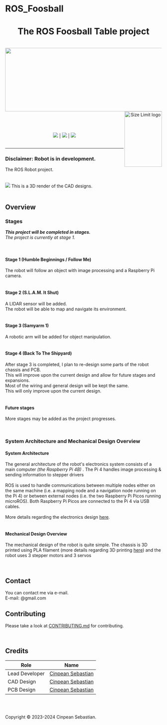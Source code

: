 # ROS_Foosball
<h1 align="center">The ROS Foosball Table project</h1>

<p align="center">
	<br>
	<a href="https://www.ros.org"><img src="https://github.com/Cinpean/ROS_Foosball/assets/35309003/6677bf4b-b719-4ae4-bd6b-6f2c8b030856" align="left" width="760" height="204"></a>
	<a href="https://www.ros.org"><img src="https://github.com/Cinpean/ROS_Foosball/assets/35309003/29f570fe-21ea-44de-bd70-340f7aa1fd6c" align="right" alt="Size Limit logo" width="120" height="178"></a><br>
	<br>
	<br>
	<br>
	<a href=https://github.com/Cinpean/ROS_Foosball/blob/main/LICENSE"><img src="https://img.shields.io/github/license/samyarsadat/ROS-Robot?color=blue"></a>
	|
	<a href=""><img src="https://img.shields.io/badge/Current_Stage-One-red"></a>
	|
	<a href="https://github.com/samyarsadat/ROS-Robot/issues"><img src="https://img.shields.io/github/issues/samyarsadat/ROS-Robot"></a>
	<br><br>
</p>

----
### Disclaimer: Robot is in development.
The ROS Robot project.
<br>
<br>
<br>
<img src="https://github.com/Cinpean/ROS_Foosball/assets/35309003/6adeacbd-e629-4fe4-9997-c4f44ffdd765">
This is a 3D render of the CAD designs.
<br>
<br>

## Overview

### Stages
***This project will be completed in stages.***<br>
*The project is currently at stage 1.*<br>
<br>
<br>

#### Stage 1 (Humble Beginnings / Follow Me)
The robot will follow an object with image processing and a Raspberry Pi camera.<br>
<br>

#### Stage 2 (S.L.A.M. It Shut)
A LIDAR sensor will be added.<br>
The robot will be able to map and navigate its environment.<br>
<br>

#### Stage 3 (Samyarm 1)
A robotic arm will be added for object manipulation.<br>
<br>

#### Stage 4 (Back To The Shipyard)
After stage 3 is completed, I plan to re-design some parts of the robot chassis and PCB.<br>
This will improve upon the current design and allow for future stages and expansions.<br>
Most of the wiring and general design will be kept the same.<br>
This will only improve upon the current design.<br>
<br>

#### Future stages
More stages may be added as the project progresses.

<br>

### System Architecture and Mechanical Design Overview
#### System Architecture
The general architecture of the robot's electronics system consists of a main computer *(the Raspberry Pi 4B)* .
The Pi 4 handles image processing & sending information to stepper drivers<br>
<br>
ROS is used to handle communications between multiple nodes either on the same machine (i.e. a mapping node and a navigation node running on the Pi 4) or between external nodes (i.e. the two Raspberry Pi Picos running microROS). 
Both Raspberry Pi Picos are connected to the Pi 4 via USB cables.<br>
<br>
More details regarding the electronics design <a href="https://github.com/samyarsadat/ROS-Robot/tree/stage-1/Circuit%20diagrams%20%26%20PCB%20files">here</a>.<br>
<br>

#### Mechanical Design Overview
The mechanical design of the robot is quite simple. 
The chassis is 3D printed using PLA filament (more details regarding 3D printing <a href="https://github.com/samyarsadat/ROS-Robot/tree/stage-1/CAD%20files/STL%20files">here</a>) and the robot uses 3 stepper motors and 3 servos<be>

<br>

## Contact
You can contact me via e-mail.<br>
E-mail: @gmail.com<br>

## Contributing
Please take a look at <a href="https://github.com/samyarsadat/ROS-Robot/blob/dev/CONTRIBUTING.md">CONTRIBUTING.md</a> for contributing.

<br>

## Credits
| Role           | Name                                                             |
| -------------- | ---------------------------------------------------------------- |
| Lead Developer | <a href="https://github.com/cinpean">Cinpean Sebastian</a> |
| CAD Design     | <a href="https://github.com/cinpean">Cinpean Sebastian</a> |
| PCB Design     | <a href="https://github.com/cinpean">Cinpean Sebastian</a> |

<br>
<br>

Copyright © 2023-2024 Cinpean Sebastian.
